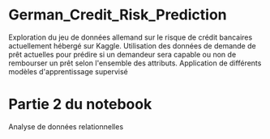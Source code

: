 # German_Credit_Risk_Prediction

Exploration du jeu de données allemand sur le risque de crédit bancaires actuellement hébergé sur Kaggle. 
Utilisation des données de demande de prêt actuelles pour prédire si un demandeur sera capable ou non de rembourser un prêt selon l'ensemble des attributs.
Application de différents modèles d'apprentissage supervisé 

# Partie 2 du notebook
Analyse de données relationnelles 
